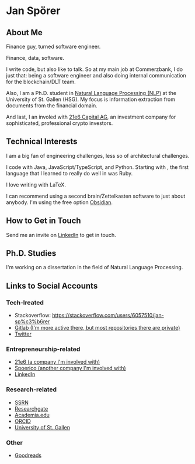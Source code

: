 # Jan Spörer

## About Me

Finance guy, turned software engineer.

Finance, data, software.

I write code, but also like to talk. So at my main job at Commerzbank, I do just that: being a software engineer and also doing internal communication for the blockchain/DLT team.

Also, I am a Ph.D. student in [Natural Language Processing (NLP)](https://ics.unisg.ch/chair-ds-nlp-handschuh/) at the University of St. Gallen (HSG). My focus is information extraction from documents from the financial domain.

And last, I an involed with [21e6 Capital AG](https://21e6.io/), an investment company for sophisticated, professional crypto investors.

## Technical Interests

I am a big fan of engineering challenges, less so of architectural challenges.

I code with Java, JavaScript/TypeScript, and Python. Starting with , the first language that I learned to really do well in was Ruby. 

I love writing with LaTeX.

I can recommend using a second brain/Zettelkasten software to just about anybody. I'm using the free option [Obsidian](https://obsidian.md/).

## How to Get in Touch

Send me an invite on [LinkedIn](https://www.linkedin.com/in/janspoerer/) to get in touch.

## Ph.D. Studies

I'm working on a dissertation in the field of Natural Language Processing. 

## Links to Social Accounts

### Tech-lreated

* Stackoverflow: https://stackoverflow.com/users/6057510/jan-sp%c3%b6rer
* [Gitlab (I'm more active there, but most repositories there are private)](https://gitlab.com/janspoerer1) 
* [Twitter](https://twitter.com/JanSpoerer)

### Entrepreneurship-related

* [21e6 (a company I'm involved with)](https://assets.21e6.io/)
* [Spoerico (another company I'm involved with)](https://spoerico.com/)
* [LinkedIn](https://www.linkedin.com/in/janspoerer/)

### Research-related

* [SSRN](https://papers.ssrn.com/sol3/cf_dev/AbsByAuth.cfm?per_id=3917972)
* [Researchgate](https://www.researchgate.net/profile/Jan-Spoerer)
* [Academia.edu](https://independent.academia.edu/JSp%C3%B6rer)
* [ORCID](https://orcid.org/0000-0002-9473-5029)
* [University of St. Gallen](https://ics.unisg.ch/chair-ds-nlp-handschuh/)

### Other
* [Goodreads](https://www.goodreads.com/user/show/64425508-jan-sp-rer)